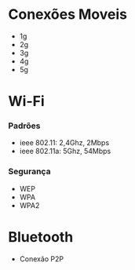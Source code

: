 # Conexões Moveis
- 1g
- 2g
- 3g
- 4g
- 5g

# Wi-Fi
### Padrões
- ieee 802.11: 2,4Ghz, 2Mbps
- ieee 802.11a: 5Ghz, 54Mbps

### Segurança
- WEP
- WPA
- WPA2

# Bluetooth
- Conexão P2P
